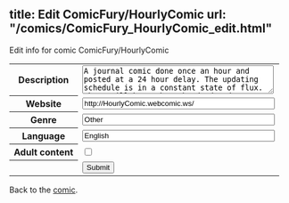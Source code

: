 title: Edit ComicFury/HourlyComic
url: "/comics/ComicFury_HourlyComic_edit.html"
---
Edit info for comic ComicFury/HourlyComic

<form name="comic" action="http://gaepostmail.appspot.com/comic/" method="post">
<table class="comicinfo">
<tr>
<th>Description</th><td><textarea name="description" cols="40" rows="3">A journal comic done once an hour and posted at a 24 hour delay. The updating schedule is in a constant state of flux. There will be maybe a hundred updates a week for one week, and then none for a long time. This comic not meant to be followed, but read. It should be noted that John Campbell is the pioneer of this idea.</textarea></td>
</tr>
<tr>
<th>Website</th><td><input type="text" name="url" value="http://HourlyComic.webcomic.ws/" size="40"/></td>
</tr>
<tr>
<th>Genre</th><td><input type="text" name="genre" value="Other" size="40"/></td>
</tr>
<tr>
<th>Language</th><td><input type="text" name="language" value="English" size="40"/></td>
</tr>
<tr>
<th>Adult content</th><td><input type="checkbox" name="adult" value="adult" /></td>
</tr>
<tr>
<th></th><td>
<input type="hidden" name="comic" value="ComicFury_HourlyComic" />
<input type="submit" name="submit" value="Submit" />
</td>
</tr>
</table>
</form>

Back to the [comic](ComicFury_HourlyComic.html).
